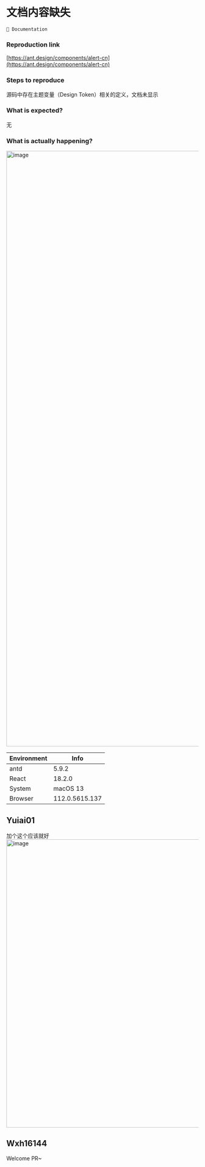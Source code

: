 # 文档内容缺失

`📝 Documentation`

### Reproduction link

[https://ant.design/components/alert-cn](https://ant.design/components/alert-cn)

### Steps to reproduce

源码中存在主题变量（Design Token）相关的定义，文档未显示

### What is expected?

无

### What is actually happening?

<img width="1558" alt="image" src="https://github.com/ant-design/ant-design/assets/37385554/5e691f1c-5b10-492f-862b-eba30cb41f60">

| Environment | Info           |
| ----------- | -------------- |
| antd        | 5.9.2          |
| React       | 18.2.0         |
| System      | macOS 13       |
| Browser     | 112.0.5615.137 |

<!-- generated by ant-design-issue-helper. DO NOT REMOVE -->

## Yuiai01

加个这个应该就好
<img width="754" alt="image" src="https://github.com/ant-design/ant-design/assets/112228030/8547de57-8e6d-456a-ac7a-6400c58ba1b7">

## Wxh16144

Welcome PR~

